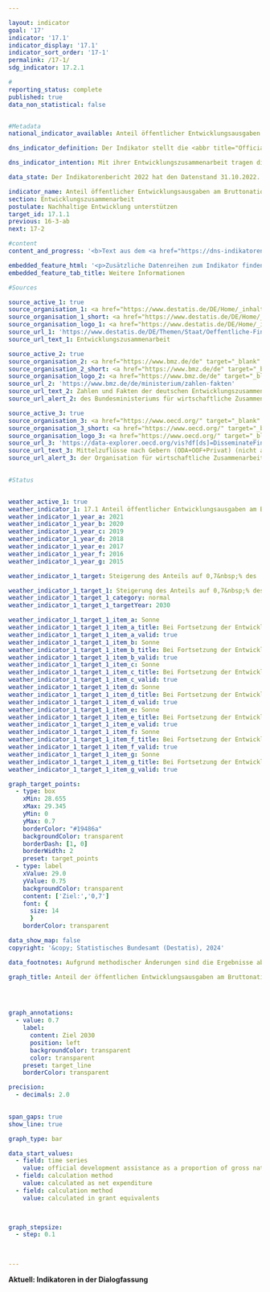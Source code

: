 ```yaml
---

layout: indicator        
goal: '17'        
indicator: '17.1'        
indicator_display: '17.1'        
indicator_sort_order: '17-1'        
permalink: /17-1/        
sdg_indicator: 17.2.1        

#
reporting_status: complete        
published: true        
data_non_statistical: false        


#Metadata        
national_indicator_available: Anteil öffentlicher Entwicklungsausgaben am Bruttonationaleinkommen        

dns_indicator_definition: Der Indikator stellt die <abbr title="Official development assistance (Öffentliche Entwicklungsausgaben)" tabindex="0">ODA</abbr>-Quote dar. Diese umfasst den Anteil der öffentlichen Entwicklungsausgaben (Official Development Assistance, <abbr title="Official development assistance (Öffentliche Entwicklungsausgaben)" tabindex="0">ODA</abbr>) im Verhältnis zum Bruttonationaleinkommen (<abbr title="Bruttonationaleinkommen" tabindex="0">BNE</abbr>). Seit 2018&nbsp;erfolgt die Berechnung nach der Zuschussäquivalent-Methode.        

dns_indicator_intention: Mit ihrer Entwicklungszusammenarbeit tragen die Geber dazu bei, die weltweite Armut zu mindern, humanitäre Notlagen zu lindern, den Frieden zu sichern, Demokratie zu verwirklichen sowie die Globalisierung gerecht zu gestalten und die Umwelt zu schützen. Um dieser Verantwortung gerecht zu werden, bekennt sich die Bundesregierung zum ursprünglich 1970&nbsp;von der Generalversammlung der Vereinten Nationen (<abbr title="Vereinte Nationen" tabindex="0">VN</abbr>) festgelegten Ziel, den Anteil der öffentlichen Entwicklungsausgaben (Official Development Assistance, <abbr title="Official development assistance (Öffentliche Entwicklungsausgaben)" tabindex="0">ODA</abbr>) am Bruttonationaleinkommen (<abbr title="Bruttonationaleinkommen" tabindex="0">BNE</abbr>) (<abbr title="Official development assistance (Öffentliche Entwicklungsausgaben)" tabindex="0">ODA</abbr>-Quote) auf 0,7&nbsp;% zu steigern. Zielsetzung des Indikators in der Deutschen Nachhaltigkeitsstrategie ist, dieses Ziel für Deutschland spätestens bis zum Jahr 2030&nbsp;zu erreichen.        

data_state: Der Indikatorenbericht 2022 hat den Datenstand 31.10.2022. Die Daten auf dieser Plattform werden regelmäßig aktualisiert, sodass online aktuellere Daten verfügbar sein können als im <a href="https://dns-indikatoren.de/assets/Publikationen/Indikatorenberichte/2022.pdf">Indikatorenbericht 2022</a> veröffentlicht.        

indicator_name: Anteil öffentlicher Entwicklungsausgaben am Bruttonationaleinkommen        
section: Entwicklungszusammenarbeit        
postulate: Nachhaltige Entwicklung unterstützen        
target_id: 17.1.1        
previous: 16-3-ab        
next: 17-2        

#content         
content_and_progress: '<b>Text aus dem <a href="https://dns-indikatoren.de/assets/Publikationen/Indikatorenberichte/2022.pdf">Indikatorenbericht 2022&nbsp;</a></b><br><br>Datengrundlage des Indikators sind die Statistiken der Entwicklungszusammenarbeit, die im Auftrag des Bundesministeriums für wirtschaftliche Zusammenarbeit und Entwicklung (<abbr title="Bundesministerium für wirtschaftliche Zusammenarbeit und Entwicklung" tabindex="0">BMZ</abbr>) vom Statistischen Bundesamt erstellt werden. Die Anrechenbarkeit einer Leistung als öffentliche Entwicklungsausgabe (<abbr title="Official development assistance (Öffentliche Entwicklungsausgaben)" tabindex="0">ODA</abbr>) ist durch Richtlinien des Entwicklungsausschusses der Organisation für wirtschaftliche Zusammenarbeit und Entwicklung (Organisation for Economic Co-operation and Development&nbsp;–&nbsp;Development Assistance Commitee, <abbr title="Organisation for Economic Co-operation and Development (Organisation für wirtschaftliche Zusammenarbeit und Entwicklung)" tabindex="0">OECD</abbr>-DAC) definiert. <abbr title="Official development assistance (Öffentliche Entwicklungsausgaben)" tabindex="0">ODA</abbr> sind öffentliche Leistungen, die zu günstigen (konzessionären) Bedingungen mit dem Ziel der Förderung der wirtschaftlichen und sozialen Entwicklung von Entwicklungsländern vergeben werden. Zur <abbr title="Official development assistance (Öffentliche Entwicklungsausgaben)" tabindex="0">ODA</abbr> zählen vor allem Ausgaben für die finanzielle und technische Zusammenarbeit mit Entwicklungsländern, humanitäre Hilfe sowie Beiträge für Entwicklungszusammenarbeit an multilaterale Institutionen, wie zum Beispiel die Vereinten Nationen (<abbr title="Vereinte Nationen" tabindex="0">VN</abbr>), die Europäische Union (<abbr title="Europäische Union" tabindex="0">EU</abbr>), die Weltbankgruppe oder regionale Entwicklungsbanken. Darüber hinaus sind unter bestimmten Voraussetzungen Ausgaben für Friedensmissionen, Schuldenerleichterungen sowie bestimmte Ausgaben im Geberland, wie Studienplatzkosten für Studierende aus Entwicklungsländern, Flüchtlingskosten im Inland oder Ausgaben für entwicklungsspezifische Forschung, <abbr title="Official development assistance (Öffentliche Entwicklungsausgaben)" tabindex="0">ODA</abbr>-anrechenbar. Die Liste der Länder, die <abbr title="Official development assistance (Öffentliche Entwicklungsausgaben)" tabindex="0">ODA</abbr> empfangen können, wird vom <abbr title="Organisation for Economic Co-operation and Development (Organisation für wirtschaftliche Zusammenarbeit und Entwicklung)" tabindex="0">OECD</abbr>-DAC definiert. Sie umfasst die am wenigsten entwickelten Länder (Least Developed Countries, <abbr title="Least developed countries (Am wenigsten entwickelte Länder)" tabindex="0">LDCs</abbr>) sowie weitere Länder mit niedrigem und mittlerem Bruttonationaleinkommen (<abbr title="Bruttonationaleinkommen" tabindex="0">BNE</abbr>) pro Kopf. Die Liste wird regelmäßig aktualisiert, sodass Länder in die Liste aufgenommen werden als auch herausfallen.<br><br>2018&nbsp;fand eine Änderung der Bewertung für Schuldeninstrumente (Darlehen, Anleihen und Schuldenerleichterungen) statt, bei der das bisherige Brutto-Netto-Prinzip durch die Zuschussäquivalent-Methode abgelöst wurde. Bei dieser Methode wird der Zuschussanteil eines Schuldeninstruments unter anderem aus Zinssatz und Laufzeit ermittelt, und nur er wird angerechnet. Durch die neue Bewertungsmethode soll beispielsweise die Vergleichbarkeit von Darlehen und Zuschüssen gewährleistet werden.<br><br>Die <abbr title="Official development assistance (Öffentliche Entwicklungsausgaben)" tabindex="0">ODA</abbr> Deutschlands betrugen 2021&nbsp;27,3&nbsp;Milliarden Euro (vorläufige Ergebnisse) und lagen damit höher als noch 2020&nbsp;(25,2&nbsp;Milliarden Euro). Der <abbr title="Official development assistance (Öffentliche Entwicklungsausgaben)" tabindex="0">ODA</abbr>-Anteil am deutschen <abbr title="Bruttonationaleinkommen" tabindex="0">BNE</abbr> lag in 2021&nbsp;bei 0,74&nbsp;% (2020: 0,73&nbsp;%). Das Ziel von 0,70&nbsp;% wurde 2020&nbsp;und 2021&nbsp;erreicht. Im Vergleich dazu beliefen sich die Netto-<abbr title="Official development assistance (Öffentliche Entwicklungsausgaben)" tabindex="0">ODA</abbr>-Leistungen (bis 2017&nbsp;gültige Berechnungsmethode) im Jahr 2021&nbsp;auf rund 26,6&nbsp;Milliarden Euro. Während sich das <abbr title="Bruttonationaleinkommen" tabindex="0">BNE</abbr> gegenüber 2010&nbsp;um das Anderthalbfache erhöhte, haben sich die Netto-<abbr title="Official development assistance (Öffentliche Entwicklungsausgaben)" tabindex="0">ODA</abbr>-Leistungen im gleichen Zeitraum fast verdreifacht.<br><br>Im internationalen Vergleich war Deutschland 2021&nbsp;absolut gesehen erneut zweitgrößter Geber hinter den <abbr title="United States of America (Vereinigte Staaten von Amerika)" tabindex="0">USA</abbr> und vor Japan (vorläufige Ergebnisse). Die <abbr title="Official development assistance (Öffentliche Entwicklungsausgaben)" tabindex="0">ODA</abbr>-Quote der <abbr title="United States of America (Vereinigte Staaten von Amerika)" tabindex="0">USA</abbr> lag mit 0,18&nbsp;% jedoch unter dem Durchschnitt der <abbr title="Development Assistance Committee (Richtlinie des Entwicklungsausschusses)" tabindex="0">DAC</abbr>-Mitgliedsländer von 0,33&nbsp;%. Im Hinblick auf die <abbr title="Official development assistance (Öffentliche Entwicklungsausgaben)" tabindex="0">ODA</abbr>-Quote lag Deutschland auf Platz 4&nbsp;der damals 29&nbsp;<abbr title="Development Assistance Committee (Richtlinie des Entwicklungsausschusses)" tabindex="0">DAC</abbr>-Mitgliedsländer. Das internationale Ziel von 0,70&nbsp;% erreichten nach vorläufigen Ergebnissen 2021&nbsp;ebenfalls die <abbr title="Development Assistance Committee (Richtlinie des Entwicklungsausschusses)" tabindex="0">DAC</abbr>-Länder Luxemburg (0,99&nbsp;%), Norwegen (0,93&nbsp;%), Schweden (0,92&nbsp;%) und Dänemark (0,70&nbsp;%).<br><br>Neben der öffentlichen Entwicklungszusammenarbeit werden auch von privater Seite Eigenmittel, zum Beispiel von Kirchen, Stiftungen und Verbänden, aufgewendet. Hierbei handelt es sich insbesondere um Beiträge und Spenden. Diese private Entwicklungszusammenarbeit, die nicht <abbr title="Official development assistance (Öffentliche Entwicklungsausgaben)" tabindex="0">ODA</abbr>-relevant ist, belief sich 2020&nbsp;auf 1,3&nbsp;Milliarden Euro, was einem Anteil von 0,04&nbsp;% am <abbr title="Bruttonationaleinkommen" tabindex="0">BNE</abbr> entsprach. Private Direktinvestitionen in den Entwicklungsländern betrugen 1,9&nbsp;Milliarden Euro im Jahr 2020.'        

embedded_feature_html: '<p>Zusätzliche Datenreihen zum Indikator finden Sie <a href="https://dns-indikatoren.de/public/AddInfos/de/17_1.pdf" target="_blank" >hier</a>.</p><br><small>Hinweis: PDF-Dokumente können Sie sich (je nach Browsereinstellung) direkt in Ihrem Browser anzeigen lassen oder Sie laden das PDF-Dokument herunter und öffnen es mit einem PDF-Reader Ihrer Wahl. Eine Anleitung wie Sie für ausgewählte Browser die entsprechende Einstellung ändern können, finden Sie <a href="https://dns-indikatoren.de/guidance/">hier</a>.</small>'
embedded_feature_tab_title: Weitere Informationen        

#Sources        

source_active_1: true
source_organisation_1: <a href="https://www.destatis.de/DE/Home/_inhalt.html" target="_blank">Statistisches Bundesamt</a>
source_organisation_1_short: <a href="https://www.destatis.de/DE/Home/_inhalt.html" target="_blank">Statistisches Bundesamt</a>
source_organisation_logo_1: <a href="https://www.destatis.de/DE/Home/_inhalt.html" target="_blank"><img src="https://dns-indikatoren.de/public/OrgImgDe/destatis.png" alt="Statistisches Bundesamt" title=" Klicken Sie hier um zur Homepage der Organisation Statistisches Bundesamt zu gelangen." style="height:60px; width:148px; border:transparent"/></a>
source_url_1: 'https://www.destatis.de/DE/Themen/Staat/Oeffentliche-Finanzen/Entwicklungszusammenarbeit/_inhalt.html'
source_url_text_1: Entwicklungszusammenarbeit

source_active_2: true
source_organisation_2: <a href="https://www.bmz.de/de" target="_blank" onclick="return confirm_alert('des Bundesministeriums für wirtschaftliche Zusammenarbeit und Entwicklung', 'De')">Bundesministerium für wirtschaftliche Zusammenarbeit und Entwicklung</a>
source_organisation_2_short: <a href="https://www.bmz.de/de" target="_blank" onclick="return confirm_alert('des Bundesministeriums für wirtschaftliche Zusammenarbeit und Entwicklung', 'De')">Bundesministerium für wirtschaftliche Zusammenarbeit und Entwicklung</a>
source_organisation_logo_2: <a href="https://www.bmz.de/de" target="_blank" onclick="return confirm_alert('des Bundesministeriums für wirtschaftliche Zusammenarbeit und Entwicklung', 'De')"><img src="https://dns-indikatoren.de/public/OrgImgDe/bmz.png" alt="Bundesministerium für wirtschaftliche Zusammenarbeit und Entwicklung" title=" Klicken Sie hier um zur Homepage der Organisation Bundesministerium für wirtschaftliche Zusammenarbeit und Entwicklung zu gelangen." style="height:60px; width:148px; border:transparent"/></a>
source_url_2: 'https://www.bmz.de/de/ministerium/zahlen-fakten'
source_url_text_2: Zahlen und Fakten der deutschen Entwicklungszusammenarbeit
source_url_alert_2: des Bundesministeriums für wirtschaftliche Zusammenarbeit und Entwicklung

source_active_3: true
source_organisation_3: <a href="https://www.oecd.org/" target="_blank" onclick="return confirm_alert('der Organisation für wirtschaftliche Zusammenarbeit und Entwicklung', 'De')">Organisation für wirtschaftliche Zusammenarbeit und Entwicklung</a>
source_organisation_3_short: <a href="https://www.oecd.org/" target="_blank" onclick="return confirm_alert('der Organisation für wirtschaftliche Zusammenarbeit und Entwicklung', 'De')">Organisation für wirtschaftliche Zusammenarbeit und Entwicklung</a>
source_organisation_logo_3: <a href="https://www.oecd.org/" target="_blank" onclick="return confirm_alert('der Organisation für wirtschaftliche Zusammenarbeit und Entwicklung', 'De')"><img src="https://dns-indikatoren.de/public/OrgImgDe/oecd.png" alt="Organisation für wirtschaftliche Zusammenarbeit und Entwicklung" title=" Klicken Sie hier um zur Homepage der Organisation Organisation für wirtschaftliche Zusammenarbeit und Entwicklung zu gelangen." style="height:60px; width:148px; border:transparent"/></a>
source_url_3: 'https://data-explorer.oecd.org/vis?df[ds]=DisseminateFinalDMZ&df[id]=DSD_DAC1%40DF_DAC1&df[ag]=OECD.DCD.FSD&df[vs]=1.1&pd=%2C&dq=DEU...1140%2B1160..Q%2BV.&ly[rw]=MEASURE&ly[cl]=TIME_PERIOD&to[TIME_PERIOD]=false&lo=10&lom=LASTNPERIODS&vw=tb'
source_url_text_3: Mittelzuflüsse nach Gebern (ODA+OOF+Privat) (nicht auf Deutsch verfügbar) (nicht auf Deutsch verfügbar)
source_url_alert_3: der Organisation für wirtschaftliche Zusammenarbeit und Entwicklung
        

#Status        


weather_active_1: true
weather_indicator_1: 17.1 Anteil öffentlicher Entwicklungsausgaben am Bruttonationaleinkommen
weather_indicator_1_year_a: 2021
weather_indicator_1_year_b: 2020
weather_indicator_1_year_c: 2019
weather_indicator_1_year_d: 2018
weather_indicator_1_year_e: 2017
weather_indicator_1_year_f: 2016
weather_indicator_1_year_g: 2015

weather_indicator_1_target: Steigerung des Anteils auf 0,7&nbsp;% des  Bruttonationaleinkommens bis 2030

weather_indicator_1_target_1: Steigerung des Anteils auf 0,7&nbsp;% des  Bruttonationaleinkommens bis 2030
weather_indicator_1_target_1_category: normal
weather_indicator_1_target_1_targetYear: 2030

weather_indicator_1_target_1_item_a: Sonne
weather_indicator_1_target_1_item_a_title: Bei Fortsetzung der Entwicklung aus 2021 wäre der Zielwert erreicht oder um weniger als 5&nbsp;% der Differenz zwischen Zielwert und dem Wert aus 2021 verfehlt worden.
weather_indicator_1_target_1_item_a_valid: true
weather_indicator_1_target_1_item_b: Sonne
weather_indicator_1_target_1_item_b_title: Bei Fortsetzung der Entwicklung aus 2020 wäre der Zielwert erreicht oder um weniger als 5&nbsp;% der Differenz zwischen Zielwert und dem Wert aus 2020 verfehlt worden.
weather_indicator_1_target_1_item_b_valid: true
weather_indicator_1_target_1_item_c: Sonne
weather_indicator_1_target_1_item_c_title: Bei Fortsetzung der Entwicklung aus 2019 wäre der Zielwert erreicht oder um weniger als 5&nbsp;% der Differenz zwischen Zielwert und dem Wert aus 2019 verfehlt worden.
weather_indicator_1_target_1_item_c_valid: true
weather_indicator_1_target_1_item_d: Sonne
weather_indicator_1_target_1_item_d_title: Bei Fortsetzung der Entwicklung aus 2018 wäre der Zielwert erreicht oder um weniger als 5&nbsp;% der Differenz zwischen Zielwert und dem Wert aus 2018 verfehlt worden.
weather_indicator_1_target_1_item_d_valid: true
weather_indicator_1_target_1_item_e: Sonne
weather_indicator_1_target_1_item_e_title: Bei Fortsetzung der Entwicklung aus 2017 wäre der Zielwert erreicht oder um weniger als 5&nbsp;% der Differenz zwischen Zielwert und dem Wert aus 2017 verfehlt worden.
weather_indicator_1_target_1_item_e_valid: true
weather_indicator_1_target_1_item_f: Sonne
weather_indicator_1_target_1_item_f_title: Bei Fortsetzung der Entwicklung aus 2016 wäre der Zielwert erreicht oder um weniger als 5&nbsp;% der Differenz zwischen Zielwert und dem Wert aus 2016 verfehlt worden.
weather_indicator_1_target_1_item_f_valid: true
weather_indicator_1_target_1_item_g: Sonne
weather_indicator_1_target_1_item_g_title: Bei Fortsetzung der Entwicklung aus 2015 wäre der Zielwert erreicht oder um weniger als 5&nbsp;% der Differenz zwischen Zielwert und dem Wert aus 2015 verfehlt worden.
weather_indicator_1_target_1_item_g_valid: true        

graph_target_points:
  - type: box
    xMin: 28.655
    xMax: 29.345
    yMin: 0
    yMax: 0.7
    borderColor: "#19486a"
    backgroundColor: transparent
    borderDash: [1, 0]
    borderWidth: 2
    preset: target_points
  - type: label
    xValue: 29.0
    yValue: 0.75
    backgroundColor: transparent
    content: ['Ziel:','0,7']
    font: {
      size: 14
      }
    borderColor: transparent        

data_show_map: false        
copyright: '&copy; Statistisches Bundesamt (Destatis), 2024'        

data_footnotes: Aufgrund methodischer Änderungen sind die Ergebnisse ab 2018&nbsp;nur eingeschränkt mit den Vorjahren vergleichbar. Bis einschließlich 2017&nbsp;erfolgte die Berechnung nach dem Brutto-Netto-Prinzip;  ab 2018&nbsp;nach der Zuschussäquivalent-Methode.<br>• 2022&nbsp;korrigierte Daten.<br>• 2023&nbsp;vorläufige Daten.        

graph_title: Anteil der öffentlichen Entwicklungsausgaben am Bruttonationaleinkommen        

        


graph_annotations:
  - value: 0.7
    label:
      content: Ziel 2030
      position: left
      backgroundColor: transparent
      color: transparent
    preset: target_line
    borderColor: transparent        

precision: 
  - decimals: 2.0
            

span_gaps: true        
show_line: true        

graph_type: bar        

data_start_values: 
  - field: time series
    value: official development assistance as a proportion of gross national income
  - field: calculation method
    value: calculated as net expenditure
  - field: calculation method
    value: calculated in grant equivalents        

        

graph_stepsize: 
  - step: 0.1
            

                                        
---
```


<div class="row justify-content-around">
  <div class="col-sm-12 >
    <a "btn btn-primary btn-block goal-17 navigation-btn text-nowrap" href="https://dns-indikatoren-dialogfassung.github.io/17-1/" role="Button"><b>Aktuell: Indikatoren in der Dialogfassung</b></a>
  </div>
</div>